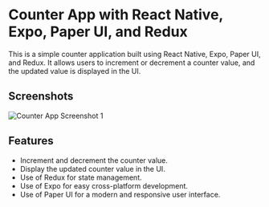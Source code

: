 # Counter App with React Native, Expo, Paper UI, and Redux

This is a simple counter application built using React Native, Expo, Paper UI, and Redux. It allows users to increment or decrement a counter value, and the updated value is displayed in the UI.

## Screenshots

![Counter App Screenshot 1](/screenshots/screenshot-1.png)

## Features

- Increment and decrement the counter value.
- Display the updated counter value in the UI.
- Use of Redux for state management.
- Use of Expo for easy cross-platform development.
- Use of Paper UI for a modern and responsive user interface.